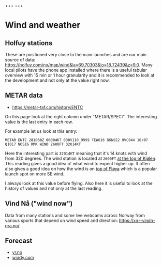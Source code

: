 +++
+++

# Wind and weather


## Holfuy stations

These are positioned very close to the main launches and are our main source of
data: <https://holfuy.com/no/map/wind&la=69.70303&lo=18.72439&z=9.0>. Many
local pilots have the phone app installed where there is a useful tabular
overview with 15 min or 1 hour granularity and it is recommended to look at the
development and not only at the value right now.


## METAR data

- <https://metar-taf.com/history/ENTC>

On this page look at the right column under "METAR/SPECI". The interesting value is the last entry in each row.

For example let us look at this entry:
```
METAR ENTC 281050Z 06004KT 030V110 9999 FEW016 BKN022 OVC044 10/07 Q1017 NOSIG RMK WIND 2600FT 32014KT
```

Here the interesting part is `32014KT` meaning that it's 14 knots with wind
from 320 degrees. The wind station is located at `2600FT` [at the top of
Kjølen](https://norgeskart.no/#!?project=norgeskart&layers=1002&zoom=10&lat=7735943.68&lon=648327.31&markerLat=7740715.707866439&markerLon=646317.8149576897&p=searchOptionsPanel&sok=Stor-Kj%C3%B8len).
This reading gives a good idea of what wind to expect higher up. It often also
gives a good idea on how the wind is on [top of
Fløya](https://norgeskart.no/#!?project=norgeskart&layers=1002&zoom=12&lat=7729925.28&lon=654681.09&markerLat=7728628.13872784&markerLon=655309.1682911265&p=searchOptionsPanel&sok=Fl%C3%B8ya)
which is a popular launch spot on more SE wind.

I always look at this value before flying. Also here it is useful to look at
the history of values and not only at the last reading.


## Vind Nå ("wind now")

Data from many stations and some live webcams across Norway from various sports
that depend on wind speed and direction: <https://xn--vindn-qra.no/>


## Forecast

- [yr.no](https://www.yr.no/nb/detaljer/tabell/1-305409/Norge/Troms%20og%20Finnmark/Troms%C3%B8/Troms%C3%B8)
- [windy.com](https://www.windy.com/?69.629,18.774,10)
